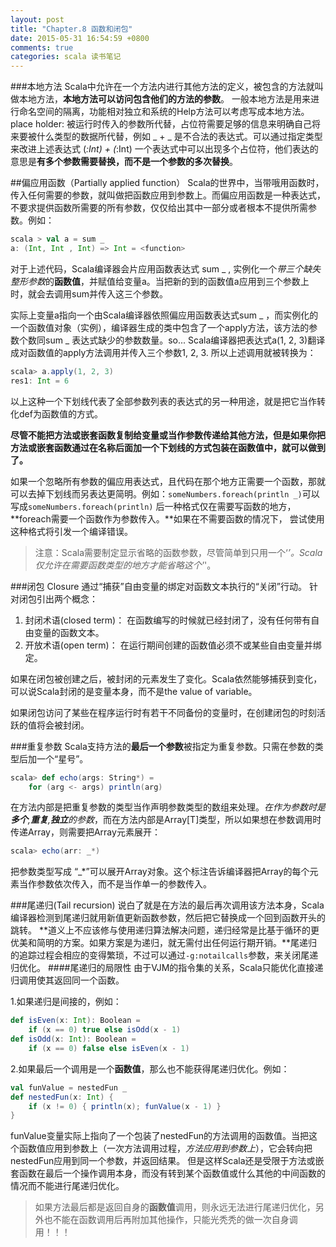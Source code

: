 ```yaml
---
layout: post
title: "Chapter.8 函数和闭包"
date: 2015-05-31 16:54:59 +0800
comments: true
categories: scala 读书笔记
---
```


###本地方法
Scala中允许在一个方法内进行其他方法的定义，被包含的方法就叫做本地方法，**本地方法可以访问包含他们的方法的参数**。
一般本地方法是用来进行命名空间的隔离，功能相对独立和系统的Help方法可以考虑写成本地方法。
place holder: 被运行时传入的参数所代替，占位符需要足够的信息来明确自己将来要被什么类型的数据所代替，例如 _ + _ 是不合法的表达式。可以通过指定类型来改进上述表达式 (_:Int) + (_:Int) 
一个表达式中可以出现多个占位符，他们表达的意思是**有多个参数需要替换，而不是一个参数的多次替换**。

##偏应用函数（Partially applied function）
Scala的世界中，当带哦用函数时，传入任何需要的参数，就叫做把函数应用到参数上。而偏应用函数是一种表达式，不要求提供函数所需要的所有参数，仅仅给出其中一部分或者根本不提供所需参数。例如：
```Scala
scala > val a = sum _ 
a: (Int, Int , Int) => Int = <function>
```
对于上述代码，Scala编译器会片应用函数表达式 sum _ , 实例化一个*带三个缺失整形参数*的**函数值**，并赋值给变量a。当把新的到的函数值a应用到三个参数上时，就会去调用sum并传入这三个参数。

实际上变量a指向一个由Scala编译器依照偏应用函数表达式sum _ ，而实例化的一个函数值对象（实例），编译器生成的类中包含了一个apply方法，该方法的参数个数同sum _ 表达式缺少的参数数量。so... Scala编译器把表达式a(1, 2, 3)翻译成对函数值的apply方法调用并传入三个参数1, 2, 3. 所以上述调用就被转换为：

```Scala
scala> a.apply(1, 2, 3)
res1: Int = 6
```

以上这种一个下划线代表了全部参数列表的表达式的另一种用途，就是把它当作转化def为函数值的方式。

**尽管不能把方法或嵌套函数复制给变量或当作参数传递给其他方法，但是如果你把方法或嵌套函数通过在名称后面加一个下划线的方式包装在函数值中，就可以做到了。**

如果一个忽略所有参数的偏应用表达式，且代码在那个地方正需要一个函数，那就可以去掉下划线而另表达更简明。例如：```someNumbers.foreach(println _)```可以写成```someNumbers.foreach(println)``` 后一种格式仅在需要写函数的地方，**foreach需要一个函数作为参数传入。**如果在不需要函数的情况下， 尝试使用这种格式将引发一个编译错误。

> 注意：Scala需要制定显示省略的函数参数，尽管简单到只用一个‘_’。Scala仅允许在需要函数类型的地方才能省略这个'_'。

###闭包 Closure
通过“捕获”自由变量的绑定对函数文本执行的“关闭”行动。
针对闭包引出两个概念：

1. 封闭术语(closed term)： 在函数编写的时候就已经封闭了，没有任何带有自由变量的函数文本。
2. 开放术语(open term)： 在运行期间创建的函数值必须不或某些自由变量并绑定。

如果在闭包被创建之后，被封闭的元素发生了变化。Scala依然能够捕获到变化，可以说Scala封闭的是变量本身，而不是the value of variable。

如果闭包访问了某些在程序运行时有若干不同备份的变量时，在创建闭包的时刻活跃的值将会被封闭。

###重复参数
Scala支持方法的**最后一个参数**被指定为重复参数。只需在参数的类型后加一个“星号”。

```Scala
scala> def echo(args: String*) = 
	for (arg <- args) println(arg)
```
在方法内部是把重复参数的类型当作声明参数类型的数组来处理。*在作为参数时是**多个**,**重复**,**独立**的参数*，而在方法内部是Array[T]类型，所以如果想在参数调用时传递Array，则需要把Array元素展开：

```Scala
scala> echo(arr: _*)
```
把参数类型写成 “_*”可以展开Array对象。这个标注告诉编译器把Array的每个元素当作参数依次传入，而不是当作单一的参数传入。

###尾递归(Tail recursion)
说白了就是在方法的最后再次调用该方法本身，Scala编译器检测到尾递归就用新值更新函数参数，然后把它替换成一个回到函数开头的跳转。
**道义上不应该修与使用递归算法解决问题，递归经常是比基于循环的更优美和简明的方案。如果方案是为递归，就无需付出任何运行期开销。**尾递归的追踪过程会相应的变得繁琐，不过可以通过```-g:notailcalls```参数，来关闭尾递归优化。
####尾递归的局限性
由于VJM的指令集的关系，Scala只能优化直接递归调用使其返回同一个函数。

1.如果递归是间接的，例如：

```Scala
def isEven(x: Int): Boolean = 
	if (x == 0) true else isOdd(x - 1)
def isOdd(x: Int): Boolean = 
	if (x == 0) false else isEven(x - 1)
```
2.如果最后一个调用是一个**函数值**，那么也不能获得尾递归优化。例如：

```Scala
val funValue = nestedFun _
def nestedFun(x: Int) {
	if (x != 0) { println(x); funValue(x - 1) }
}
```
funValue变量实际上指向了一个包装了nestedFun的方法调用的函数值。当把这个函数值应用到参数上（一次方法调用过程，*方法应用到参数上*），它会转向把nestedFun应用到同一个参数，并返回结果。
但是这样Scala还是受限于方法或嵌套函数在最后一个操作调用本身，而没有转到某个函数值或什么其他的中间函数的情况而不能进行尾递归优化。


> 如果方法最后都是返回自身的**函数值**调用，则永远无法进行尾递归优化，另外也不能在函数调用后再附加其他操作，只能光秃秃的做一次自身调用！！！

